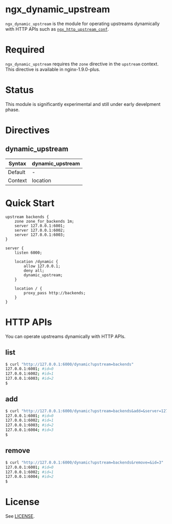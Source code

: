 # ngx_dynamic_upstream

`ngx_dynamic_upstream` is the module for operating upstreams dynamically with HTTP APIs
such as [`ngx_http_upstream_conf`](http://nginx.org/en/docs/http/ngx_http_upstream_conf_module.html).

# Required

`ngx_dynamic_upstream` requires the `zone` directive in the `upstream` context.
This directive is available in nginx-1.9.0-plus.

# Status

This module is significantly experimental and still under early develpment phase.

# Directives

## dynamic_upstream

|Syntax |dynamic_upstream|
|-------|----------------|
|Default|-|
|Context|location|

# Quick Start

```nginx
upstream backends {
    zone zone_for_backends 1m;
    server 127.0.0.1:6001;
    server 127.0.0.1:6002;
    server 127.0.0.1:6003;
}

server {
    listen 6000;

    location /dynamic {
		allow 127.0.0.1;
	    deny all;
        dynamic_upstream;
    }

    location / {
	    proxy_pass http://backends;
    }
}
```

# HTTP APIs

You can operate upstreams dynamically with HTTP APIs.

## list

```bash
$ curl "http://127.0.0.1:6000/dynamic?upstream=backends"
127.0.0.1:6001; #id=0
127.0.0.1:6002; #id=1
127.0.0.1:6003; #id=2
$
```

## add

```bash
$ curl "http://127.0.0.1:6000/dynamic?upstream=backends&add=&server=127.0.0.1:6004"
127.0.0.1:6001; #id=0
127.0.0.1:6002; #id=1
127.0.0.1:6003; #id=2
127.0.0.1:6004; #id=3
$
```

## remove

```bash
$ curl "http://127.0.0.1:6000/dynamic?upstream=backends&remove=&id=3"
127.0.0.1:6001; #id=0
127.0.0.1:6002; #id=1
127.0.0.1:6004; #id=2
$
```

# License

See [LICENSE](https://github.com/cubicdaiya/ngx_dynamic_upstream/blob/master/LICENSE).

